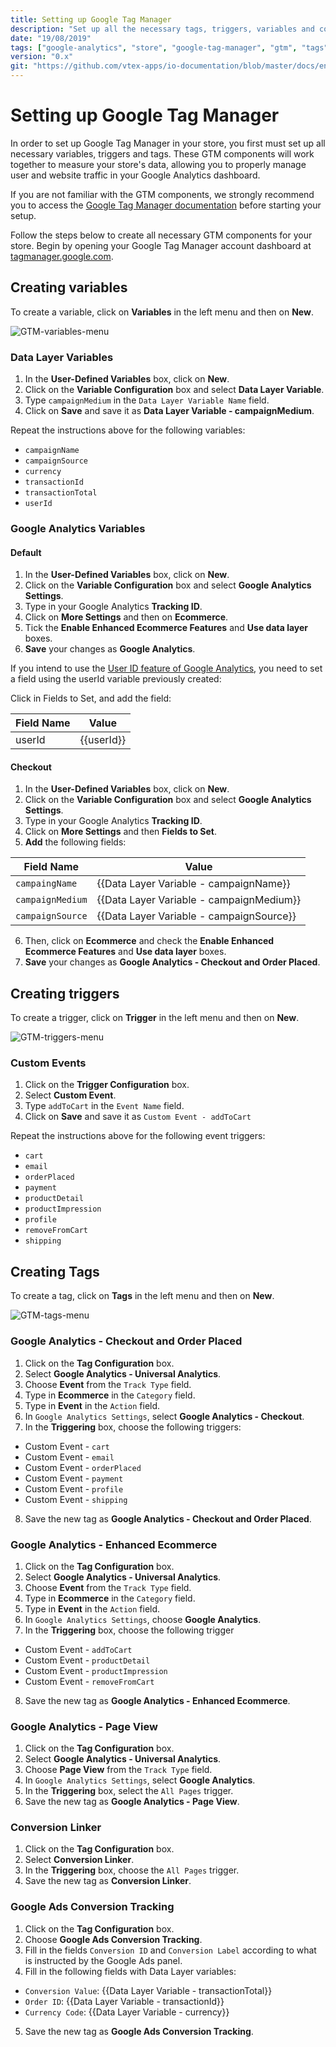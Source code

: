 ```yaml
---
title: Setting up Google Tag Manager
description: "Set up all the necessary tags, triggers, variables and configurations with Google Tag Manager and easily manage user and website data using Google Analytics dashboards."
date: "19/08/2019"
tags: ["google-analytics", "store", "google-tag-manager", "gtm", "tags", "variables", "triggers"]
version: "0.x"
git: "https://github.com/vtex-apps/io-documentation/blob/master/docs/en/Recipes/store/setting-up-google-tag-manager.md"
---
```


# Setting up Google Tag Manager

In order to set up Google Tag Manager in your store, you first must set up all necessary variables, triggers and tags. These GTM components will work together to measure your store's data, allowing you to properly manage user and website traffic in your Google Analytics dashboard. 

<div class="alert alert-info">
If you are not familiar with the GTM components, we strongly recommend you to access the <a href="https://support.google.com/tagmanager/answer/6103657?hl=en">Google Tag Manager documentation</a> before starting your setup.
</div>

Follow the steps below to create all necessary GTM components for your store. Begin by opening your Google Tag Manager account dashboard at [tagmanager.google.com](https://tagmanager.google.com/).

## Creating variables

To create a variable, click on **Variables** in the left menu and then on **New**.

![GTM-variables-menu](https://user-images.githubusercontent.com/52087100/64815325-ae17cd80-d57b-11e9-90fb-ff13e4026e72.png)

### Data Layer Variables

1. In the **User-Defined Variables** box, click on **New**.
2. Click on the **Variable Configuration** box and select **Data Layer Variable**. 
3. Type `campaignMedium` in the `Data Layer Variable Name` field.
4. Click on **Save** and save it as **Data Layer Variable - campaignMedium**.

Repeat the instructions above for the following variables: 

- `campaignName`
- `campaignSource`
- `currency`
- `transactionId`
- `transactionTotal`
- `userId`

### Google Analytics Variables

#### Default

1. In the **User-Defined Variables** box, click on **New**.
2. Click on the **Variable Configuration** box and select **Google Analytics Settings**. 
3. Type in your Google Analytics **Tracking ID**. 
4. Click on **More Settings** and then on **Ecommerce**. 
5. Tick the **Enable Enhanced Ecommerce Features** and **Use data layer** boxes.
6. **Save** your changes as **Google Analytics**.

If you intend to use the [User ID feature of Google Analytics](https://support.google.com/analytics/answer/3123662), you need to set a field using the userId variable previously created:

Click in Fields to Set, and add the field:

Field Name | Value
---|---
userId | {{userId}}

#### Checkout


1. In the **User-Defined Variables** box, click on **New**.
2. Click on the **Variable Configuration** box and select **Google Analytics Settings**.
3. Type in your Google Analytics **Tracking ID**.
4. Click on **More Settings** and then **Fields to Set**.
5. **Add** the following fields:

|  Field Name     |                 Value                    |   
|-----------------|------------------------------------------| 
|  `campaingName`   | {{Data Layer Variable - campaignName}}   |
|  `campaignMedium` | {{Data Layer Variable - campaignMedium}} |
|  `campaignSource` | {{Data Layer Variable - campaignSource}} |

6. Then, click on **Ecommerce** and check the **Enable Enhanced Ecommerce Features** and **Use data layer** boxes.
7. **Save** your changes as **Google Analytics - Checkout and Order Placed**.


## Creating triggers


To create a trigger, click on **Trigger** in the left menu and then on **New**.

![GTM-triggers-menu](https://user-images.githubusercontent.com/52087100/64815364-c7207e80-d57b-11e9-8d7a-5f2634c7bdb7.png)

### Custom Events

1. Click on the **Trigger Configuration** box.
2. Select **Custom Event**.
3. Type `addToCart` in the `Event Name` field.
4. Click on **Save** and save it as `Custom Event - addToCart`

Repeat the instructions above for the following event triggers:

- `cart`
- `email`
- `orderPlaced`
- `payment`
- `productDetail`
- `productImpression`
- `profile`
- `removeFromCart`
- `shipping`

## Creating Tags

To create a tag, click on **Tags** in the left menu and then on **New**.

![GTM-tags-menu](https://user-images.githubusercontent.com/52087100/64815399-e28b8980-d57b-11e9-8913-1c0dc05f96a0.png)

### Google Analytics - Checkout and Order Placed

1. Click on the **Tag Configuration** box.
2. Select **Google Analytics - Universal Analytics**.
3. Choose **Event** from the `Track Type` field.
4. Type in **Ecommerce** in the `Category` field.
5. Type in **Event** in the `Action` field.
6. In `Google Analytics Settings`, select **Google Analytics - Checkout**.
7. In the **Triggering** box, choose the following triggers: 
  - Custom Event - `cart`
  - Custom Event - `email`
  - Custom Event - `orderPlaced`
  - Custom Event - `payment`
  - Custom Event - `profile`
  - Custom Event - `shipping`
8. Save the new tag as **Google Analytics - Checkout and Order Placed**.

### Google Analytics - Enhanced Ecommerce


1. Click on the **Tag Configuration** box.
2. Select **Google Analytics - Universal Analytics**.
3. Choose **Event** from the `Track Type` field.
4. Type in **Ecommerce** in the `Category` field.
5. Type in **Event** in the `Action` field.
6. In `Google Analytics Settings`, choose **Google Analytics**. 
7. In the **Triggering** box, choose the following trigger
  - Custom Event - `addToCart`
  - Custom Event - `productDetail`
  - Custom Event - `productImpression`
  - Custom Event - `removeFromCart`
8. Save the new tag as **Google Analytics - Enhanced Ecommerce**.

### Google Analytics - Page View

1. Click on the **Tag Configuration** box. 
2. Select **Google Analytics - Universal Analytics**.
3. Choose **Page View** from the `Track Type` field. 
4. In `Google Analytics Settings`, select **Google Analytics**.
5. In the **Triggering** box, select the `All Pages` trigger.
6. Save the new tag as **Google Analytics - Page View**.

### Conversion Linker

1. Click on the **Tag Configuration** box.
2. Select **Conversion Linker**.
3. In the **Triggering** box, choose the `All Pages` trigger.
4. Save the new tag as **Conversion Linker**.

### Google Ads Conversion Tracking

1. Click on the **Tag Configuration** box.
2. Choose **Google Ads Conversion Tracking**.
3. Fill in the fields `Conversion ID` and `Conversion Label` according to what is instructed by the Google Ads panel.
4. Fill in the following fields with Data Layer variables:
  - `Conversion Value`: {{Data Layer Variable - transactionTotal}}
  - `Order ID`: {{Data Layer Variable - transactionId}}
  - `Currency Code`: {{Data Layer Variable - currency}}
5. Save the new tag as **Google Ads Conversion Tracking**.
